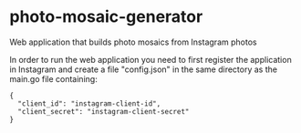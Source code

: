 # photo-mosaic-generator

Web application that builds photo mosaics from Instagram photos

In order to run the web application you need to first register the application in Instagram and create a file "config.json"
in the same directory as the main.go file containing:

```
{
  "client_id": "instagram-client-id",
  "client_secret": "instagram-client-secret"
}
```
